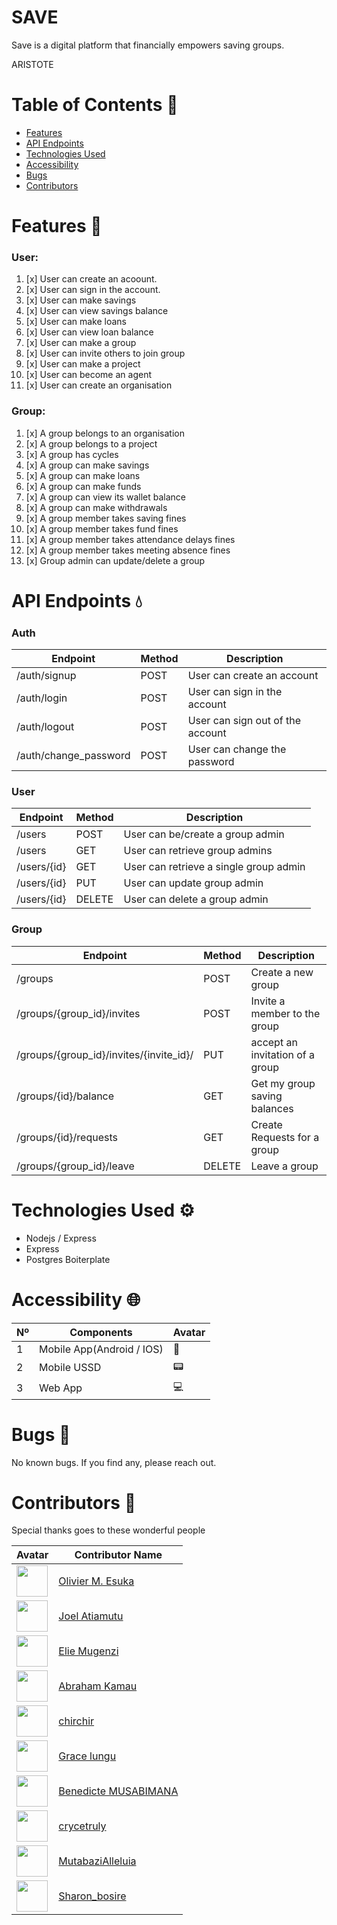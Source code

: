 # SAVE

Save is a digital platform that financially empowers saving groups.

ARISTOTE

# Table of Contents 📑

- [Features](#features-rocket)
- [API Endpoints](#api-endpoints-droplet)
- [Technologies Used](#technologies-used-gear)
- [Accessibility](#accessibility-globe_with_meridians)
- [Bugs](#bugs-bug)
- [Contributors](#contributors-two_men_holding_hands)

# Features :rocket:

### User:

1. [x] User can create an acoount.
2. [x] User can sign in the account.
3. [x] User can make savings
4. [x] User can view savings balance
5. [x] User can make loans
6. [x] User can view loan balance
7. [x] User can make a group
8. [x] User can invite others to join group
9. [x] User can make a project
10. [x] User can become an agent
11. [x] User can create an organisation


### Group:

1. [x] A group belongs to an organisation
2. [x] A group belongs to a project
3. [x] A group has cycles
4. [x] A group can make savings
5. [x] A group can make loans
6. [x] A group can make funds
7. [x] A group can view its wallet balance
8. [x] A group can make withdrawals
9. [x] A group member takes saving fines
10. [x] A group member takes fund fines
11. [x] A group member takes attendance delays fines
12. [x] A group member takes meeting absence fines
13. [x] Group admin can update/delete a group


# API Endpoints :droplet:

### Auth

| Endpoint              | Method | Description                      |
| --------------------- | ------ | -------------------------------- |
| /auth/signup          | POST   | User can create an account       |
| /auth/login           | POST   | User can sign in the account     |
| /auth/logout          | POST   | User can sign out of the account |
| /auth/change_password | POST   | User can change the password     |

### User

| Endpoint    | Method | Description                            |
| ----------- | ------ | -------------------------------------- |
| /users      | POST   | User can be/create a group admin       |
| /users      | GET    | User can retrieve group admins         |
| /users/{id} | GET    | User can retrieve a single group admin |
| /users/{id} | PUT    | User can update group admin            |
| /users/{id} | DELETE | User can delete a group admin          |


### Group

| Endpoint                                 | Method |   Description                      |
| ---------------------------------------- | -------|  ----------------------------------|
| /groups                                  | POST   | Create a new group                 |
| /groups/{group_id}/invites               | POST   | Invite a member to the group       |
| /groups/{group_id}/invites/{invite_id}/  | PUT    | accept an invitation of a group    |
| /groups/{id}/balance                     | GET    | Get my group saving balances       |
| /groups/{id}/requests                    | GET    | Create Requests for a group        |
| /groups/{group_id}/leave                 | DELETE | Leave a group                      |


# Technologies Used :gear:

- Nodejs / Express
- Express
- Postgres Boiterplate

# Accessibility :globe_with_meridians:

| Nº  | Components                | Avatar |
| --- | ------------------------- | ------ |
| 1   | Mobile App(Android / IOS) | 📱     |
| 2   | Mobile USSD               | 📟     |
| 3   | Web App                   | 💻     |

# Bugs :bug:

No known bugs. If you find any, please reach out.

# Contributors :two_men_holding_hands:

Special thanks goes to these wonderful people

| Avatar                                                                                                         | Contributor Name                                        |
| -------------------------------------------------------------------------------------------------------------- | ------------------------------------------------------- |
| <img src="https://gitlab.com/uploads/-/system/user/avatar/4040261/avatar.png?width=400" width="50px">          | [Olivier M. Esuka](https://gitlab.com/oesukam)          |
| <img src="https://gitlab.com/uploads/-/system/user/avatar/4968818/avatar.png?width=400" width="50px">          | [Joel Atiamutu](https://gitlab.com/joelatiam)           |
| <img src="https://gitlab.com/uploads/-/system/user/avatar/3209692/avatar.png?width=400" width="50px">          | [Elie Mugenzi](https://gitlab.com/eliemugenzi)          |
| <img src="https://secure.gravatar.com/avatar/a1abe9acceae536a76bc797bc974bf9f?s=800&d=identicon" width="50px"> | [Abraham Kamau](https://gitlab.com/a-braham)            |
| <img src="https://secure.gravatar.com/avatar/cf7594dc4e007e6163b450db38ce871b?s=800&d=identicon" width="50px"> | [chirchir](https://gitlab.com/Kibetchirchir)            |
| <img src="https://gitlab.com/uploads/-/system/user/avatar/4968817/avatar.png?width=400" width="50px">          | [Grace lungu](https://gitlab.com/gracelungu)            |
| <img src="https://gitlab.com/uploads/-/system/user/avatar/3351434/avatar.png?width=400" width="50px">          | [Benedicte MUSABIMANA](https://gitlab.com/BeneMusa)     |
| <img src="https://gitlab.com/uploads/-/system/user/avatar/3559509/avatar.png?width=400" width="50px">          | [crycetruly](https://gitlab.com/crycetruly)             |
| <img src="https://secure.gravatar.com/avatar/1933b67d72df8d90de80b52bdcd545c6?s=800&d=identicon" width="50px"> | [MutabaziAlleluia](https://gitlab.com/mutabazialleluia) |
| <img src="https://secure.gravatar.com/avatar/353a2aa4928797cf0bd10c20cd03cd29?s=800&d=identicon" width="50px"> | [Sharon_bosire](https://gitlab.com/sharonbosire4)       |

